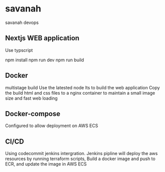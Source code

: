 # savanah
savanah devops

## Nextjs WEB application
Use typscript 

npm install 
npm run dev 
npm run build

## Docker 
multistage build
Use the latested node lts to build the web application
Copy the build html and css files to a nginx container to maintain a small image size and fast web loading

## Docker-compose

Configured to allow deployment on AWS ECS

## CI/CD
Using codecommit jenkins intergration.
Jenkins pipline will deploy the aws resources by running terraform scripts,
Build a docker image and push to ECR,
and update the image in AWS ECS
